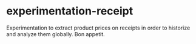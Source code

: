 # experimentation-receipt
Experimentation to extract product prices on receipts in order to historize and analyze them globally. Bon appetit.
